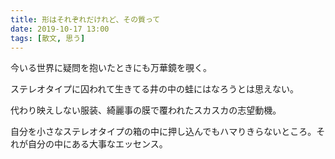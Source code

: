 ```yaml
---
title: 形はそれぞれだけれど、その質って
date: 2019-10-17 13:00
tags: [散文, 思う]
---
```


<!--
若いうちの恋愛観って、「恋愛観」というよりも、何人付き合ったかとか、何人とヤッただとか。そういう数字をステータスにするために付き合う「ソーシャルゲームのレベル上げ」みたいな恋愛をする人が多いと思う。

これから何年も何十年も毎週末がデートスポット通いなんてできる？

そのような形の恋愛、大量消費型の恋愛が悪いとは思わない。
でも、多感な時期と呼ばれる時期に、愛とは何かというそれぞれのアイデンティティに沿って、それぞれにとって濃い、大衆的なメディアに左右されないような恋愛を育む、恋愛感を持つことは個の人間として生きていく上で大切なことだと思う。

たとえ恋愛感情や恋愛観がなくても、自分がどのようになりたいか、どのような世界を持ってこの世の中という社会と接続するかを漠然とでも持つことは、人生の中の一時的な北極星になるだろう。
それが見つからないからいろんな世界を万華鏡のように覗くんだよ。 -->

今いる世界に疑問を抱いたときにも万華鏡を覗く。

<!-- more -->

ステレオタイプに囚われて生きてる井の中の蛙にはなろうとは思えない。

代わり映えしない服装、綺麗事の膜で覆われたスカスカの志望動機。

自分を小さなステレオタイプの箱の中に押し込んでもハマりきらないところ。それが自分の中にある大事なエッセンス。
